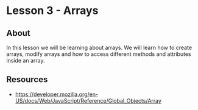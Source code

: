 # Lesson 3 - Arrays

## About
In this lesson we will be learning about arrays. We will learn how to create arrays, modify arrays and how to access different methods and attributes inside an array. 

## Resources
- https://developer.mozilla.org/en-US/docs/Web/JavaScript/Reference/Global_Objects/Array
